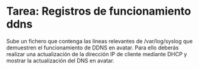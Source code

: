 # Tarea: Registros de funcionamiento ddns

Sube un fichero que contenga las líneas relevantes de /var/log/syslog que demuestren el funcionamiento de DDNS en avatar. Para ello deberás realizar una actualización de la dirección IP de cliente mediante DHCP y mostrar la actualización del DNS en avatar.

